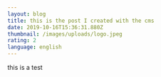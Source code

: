 ```yaml
---
layout: blog
title: this is the post I created with the cms
date: 2019-10-16T15:36:31.880Z
thumbnail: /images/uploads/logo.jpeg
rating: 2
language: english
---
```

this is a test
